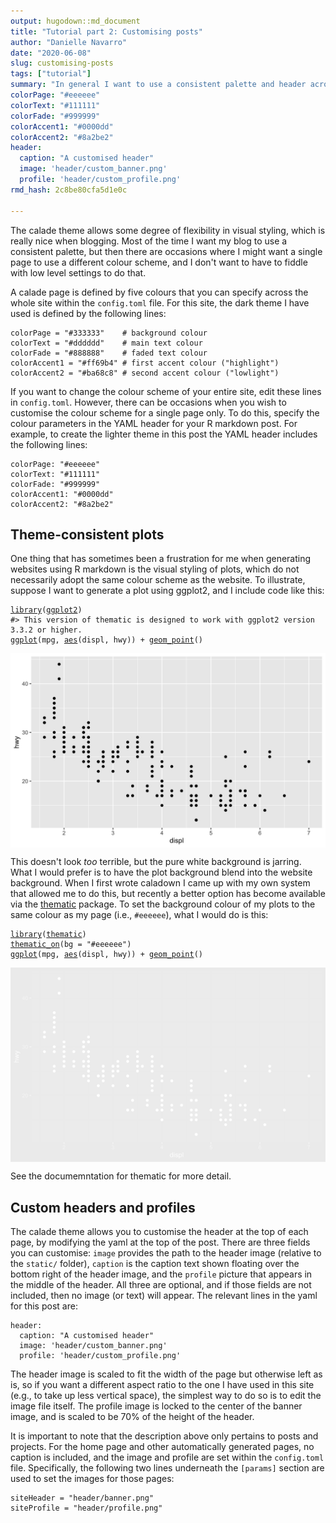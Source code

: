 ```yaml
---
output: hugodown::md_document
title: "Tutorial part 2: Customising posts"
author: "Danielle Navarro"
date: "2020-06-08"
slug: customising-posts
tags: ["tutorial"]
summary: "In general I want to use a consistent palette and header across a site, but there are occasions where I might want a single page to use a different style. I don’t want to have to edit with low level settings to do that. In the second part of the tutorial I discuss this kind of customisation."
colorPage: "#eeeeee"
colorText: "#111111"
colorFade: "#999999"
colorAccent1: "#0000dd"
colorAccent2: "#8a2be2"
header:
  caption: "A customised header"
  image: 'header/custom_banner.png'
  profile: 'header/custom_profile.png'
rmd_hash: 2c8be80cfa5d1e0c

---
```


The calade theme allows some degree of flexibility in visual styling, which is really nice when blogging. Most of the time I want my blog to use a consistent palette, but then there are occasions where I might want a single page to use a different colour scheme, and I don't want to have to fiddle with low level settings to do that.

A calade page is defined by five colours that you can specify across the whole site within the `config.toml` file. For this site, the dark theme I have used is defined by the following lines:

    colorPage = "#333333"    # background colour
    colorText = "#dddddd"    # main text colour
    colorFade = "#888888"    # faded text colour
    colorAccent1 = "#ff69b4" # first accent colour ("highlight")
    colorAccent2 = "#ba68c8" # second accent colour ("lowlight")

If you want to change the colour scheme of your entire site, edit these lines in `config.toml`. However, there can be occasions when you wish to customise the colour scheme for a single page only. To do this, specify the colour parameters in the YAML header for your R markdown post. For example, to create the lighter theme in this post the YAML header includes the following lines:

    colorPage: "#eeeeee"
    colorText: "#111111"
    colorFade: "#999999"
    colorAccent1: "#0000dd"
    colorAccent2: "#8a2be2"

Theme-consistent plots
----------------------

One thing that has sometimes been a frustration for me when generating websites using R markdown is the visual styling of plots, which do not necessarily adopt the same colour scheme as the website. To illustrate, suppose I want to generate a plot using ggplot2, and I include code like this:

<div class="highlight">

<pre class='chroma'><code class='language-r' data-lang='r'><span class='nf'><a href='https://rdrr.io/r/base/library.html'>library</a></span>(<span class='k'><a href='http://ggplot2.tidyverse.org'>ggplot2</a></span>)
<span class='c'>#&gt; This version of thematic is designed to work with ggplot2 version 3.3.2 or higher.</span>
<span class='nf'><a href='https://ggplot2.tidyverse.org/reference/ggplot.html'>ggplot</a></span>(<span class='k'>mpg</span>, <span class='nf'><a href='https://ggplot2.tidyverse.org/reference/aes.html'>aes</a></span>(<span class='k'>displ</span>, <span class='k'>hwy</span>)) <span class='o'>+</span> <span class='nf'><a href='https://ggplot2.tidyverse.org/reference/geom_point.html'>geom_point</a></span>() 
</code></pre>
<img src="figs/unnamed-chunk-1-1.png" width="700px" style="display: block; margin: auto;" />

</div>

This doesn't look *too* terrible, but the pure white background is jarring. What I would prefer is to have the plot background blend into the website background. When I first wrote caladown I came up with my own system that allowed me to do this, but recently a better option has become available via the [thematic](https://github.com/rstudio/thematic/) package. To set the background colour of my plots to the same colour as my page (i.e., `#eeeeee`), what I would do is this:

<div class="highlight">

<pre class='chroma'><code class='language-r' data-lang='r'><span class='nf'><a href='https://rdrr.io/r/base/library.html'>library</a></span>(<span class='k'><a href='https://rstudio.github.io/thematic'>thematic</a></span>)
<span class='nf'><a href='https://rdrr.io/pkg/thematic/man/thematic_on.html'>thematic_on</a></span>(bg = <span class='s'>"#eeeeee"</span>)
<span class='nf'><a href='https://ggplot2.tidyverse.org/reference/ggplot.html'>ggplot</a></span>(<span class='k'>mpg</span>, <span class='nf'><a href='https://ggplot2.tidyverse.org/reference/aes.html'>aes</a></span>(<span class='k'>displ</span>, <span class='k'>hwy</span>)) <span class='o'>+</span> <span class='nf'><a href='https://ggplot2.tidyverse.org/reference/geom_point.html'>geom_point</a></span>() 
</code></pre>
<img src="figs/unnamed-chunk-2-1.png" width="700px" style="display: block; margin: auto;" />

</div>

See the documemntation for thematic for more detail.

Custom headers and profiles
---------------------------

The calade theme allows you to customise the header at the top of each page, by modifying the yaml at the top of the post. There are three fields you can customise: `image` provides the path to the header image (relative to the `static/` folder), `caption` is the caption text shown floating over the bottom right of the header image, and the `profile` picture that appears in the middle of the header. All three are optional, and if those fields are not included, then no image (or text) will appear. The relevant lines in the yaml for this post are:

    header:
      caption: "A customised header"
      image: 'header/custom_banner.png'
      profile: 'header/custom_profile.png'

The header image is scaled to fit the width of the page but otherwise left as is, so if you want a different aspect ratio to the one I have used in this site (e.g., to take up less vertical space), the simplest way to do so is to edit the image file itself. The profile image is locked to the center of the banner image, and is scaled to be 70% of the height of the header.

It is important to note that the description above only pertains to posts and projects. For the home page and other automatically generated pages, no caption is included, and the image and profile are set within the `config.toml` file. Specifically, the following two lines underneath the `[params]` section are used to set the images for those pages:

    siteHeader = "header/banner.png"
    siteProfile = "header/profile.png"


